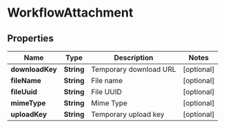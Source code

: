 

# WorkflowAttachment


## Properties

| Name | Type | Description | Notes |
|------------ | ------------- | ------------- | -------------|
|**downloadKey** | **String** | Temporary download URL |  [optional] |
|**fileName** | **String** | File name |  [optional] |
|**fileUuid** | **String** | File UUID |  [optional] |
|**mimeType** | **String** | Mime Type |  [optional] |
|**uploadKey** | **String** | Temporary upload key |  [optional] |



